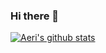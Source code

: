 ### Hi there 👋
[![Aeri's github stats](https://github-readme-stats.vercel.app/api?username=dofl8787&count_private=true}&custom_title=Aeri&bg_color=120,f09819,edde5d,&title_color=ffffff&text_color=ffffff)](https://github.com/anuraghazra/github-readme-stats)



<!--
**dofl8787/dofl8787** is a ✨ _special_ ✨ repository because its `README.md` (this file) appears on your GitHub profile.

Here are some ideas to get you started:

- 🔭 I’m currently working on ...
- 🌱 I’m currently learning ...
- 👯 I’m looking to collaborate on ...
- 🤔 I’m looking for help with ...
- 💬 Ask me about ...
- 📫 How to reach me: ...
- 😄 Pronouns: ...
- ⚡ Fun fact: ...
-->
